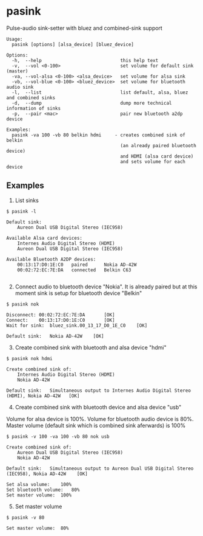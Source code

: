 # pasink
Pulse-audio sink-setter with bluez and combined-sink support

```
Usage:
  pasink [options] [alsa_device] [bluez_device]

Options:
  -h,  --help                             this help text
  -v,  --vol <0-100>                      set volume for default sink (master)
  -va, --vol-alsa <0-100> <alsa_device>   set volume for alsa sink
  -vb, --vol-blue <0-100> <bluez_device>  set volume for bluetooth audio sink
  -l,  --list                             list default, alsa, bluez and combined sinks
  -d,  --dump                             dump more technical information of sinks
  -p,  --pair <mac>                       pair new bluetooth a2dp device

Examples:
  pasink -va 100 -vb 80 belkin hdmi     - creates combined sink of belkin
                                          (an already paired bluetooth device)
                                          and HDMI (alsa card device)
                                          and sets volume for each device
```

## Examples

1. List sinks

```
$ pasink -l

Default sink:
	Aureon Dual USB Digital Stereo (IEC958)

Available Alsa card devices:
	Internes Audio Digital Stereo (HDMI)
	Aureon Dual USB Digital Stereo (IEC958)

Available Bluetooth A2DP devices:
	00:13:17:D0:1E:C0	paired   	Nokia AD-42W
	00:02:72:EC:7E:DA	connected	Belkin C63
  
 ```
 
 2. Connect audio to bluetooth device "Nokia". It is already paired but at this moment sink is setup for bluetooth device "Belkin"
 
 ```
 $ pasink nok

Disconnect:	00:02:72:EC:7E:DA 		[OK]
Connect:	00:13:17:D0:1E:C0 		[OK]
Wait for sink:	bluez_sink.00_13_17_D0_1E_C0 	[OK]

Default sink:	Nokia AD-42W 	[OK]
```

3. Create combined sink with bluetooth and alsa device "hdmi"

```
$ pasink nok hdmi

Create combined sink of:
	Internes Audio Digital Stereo (HDMI)
	Nokia AD-42W

Default sink:	Simultaneous output to Internes Audio Digital Stereo (HDMI), Nokia AD-42W 	[OK]
```

4. Create combined sink with bluetooth device and alsa device "usb"

Volume for alsa device is 100%. Volume for bluetooth audio device is 80%. Master volume (default sink which is combined sink aferwards) is 100%
```
$ pasink -v 100 -va 100 -vb 80 nok usb

Create combined sink of:
	Aureon Dual USB Digital Stereo (IEC958)
	Nokia AD-42W

Default sink:	Simultaneous output to Aureon Dual USB Digital Stereo (IEC958), Nokia AD-42W 	[OK]

Set alsa volume:	100%
Set bluetooth volume:	80%
Set master volume:	100%
```

5. Set master volume 

```
$ pasink -v 80

Set master volume:	80%
```
